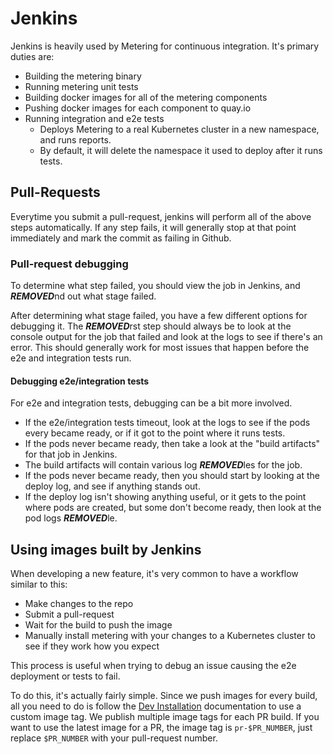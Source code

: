 # Jenkins

Jenkins is heavily used by Metering for continuous integration.
It's primary duties are:

- Building the metering binary
- Running metering unit tests
- Building docker images for all of the metering components
- Pushing docker images for each component to quay.io
- Running integration and e2e tests
  - Deploys Metering to a real Kubernetes cluster in a new namespace, and runs reports.
  - By default, it will delete the namespace it used to deploy after it runs tests.

## Pull-Requests

Everytime you submit a pull-request, jenkins will perform all of the above steps automatically.
If any step fails, it will generally stop at that point immediately and mark the commit as failing in Github.

### Pull-request debugging

To determine what step failed, you should view the job in Jenkins, and ***REMOVED***nd out what stage failed.

After determining what stage failed, you have a few different options for debugging it.
The ***REMOVED***rst step should always be to look at the console output for the job that failed and look at the logs to see if there's an error.
This should generally work for most issues that happen before the e2e and integration tests run.

#### Debugging e2e/integration tests

For e2e and integration tests, debugging can be a bit more involved.

- If the e2e/integration tests timeout, look at the logs to see if the pods every became ready, or if it got to the point where it runs tests.
- If the pods never became ready, then take a look at the "build artifacts" for that job in Jenkins.
- The build artifacts will contain various log ***REMOVED***les for the job.
- If the pods never became ready, then you should start by looking at the deploy log, and see if anything stands out.
- If the deploy log isn't showing anything useful, or it gets to the point where pods are created, but some don't become ready, then look at the pod logs ***REMOVED***le.

## Using images built by Jenkins

When developing a new feature, it's very common to have a workflow similar to this:

- Make changes to the repo
- Submit a pull-request
- Wait for the build to push the image
- Manually install metering with your changes to a Kubernetes cluster to see if they work how you expect

This process is useful when trying to debug an issue causing the e2e deployment or tests to fail.

To do this, it's actually fairly simple.
Since we push images for every build, all you need to do is follow the [Dev Installation](../manual-install.md#manual-installation) documentation to use a custom image tag.
We publish multiple image tags for each PR build.
If you want to use the latest image for a PR, the image tag is `pr-$PR_NUMBER`, just replace `$PR_NUMBER` with your pull-request number.
